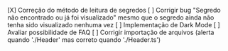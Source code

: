 [X] Correção do  método de leitura de segredos
[ ] Corrigir bug "Segredo não encontrado ou já foi visualizado" mesmo que o segredo ainda não tenha sido visualizado nenhuma vez
[ ] Implementação de Dark Mode
[ ] Avaliar possibilidade de FAQ
[ ] Corrigir importação de arquivos (alerta quando './Header' mas correto quando './Header.ts')
